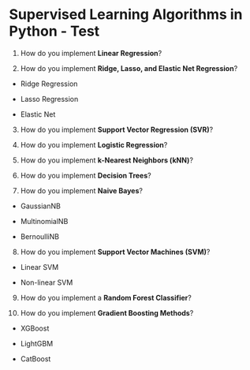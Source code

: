 # Supervised Learning Algorithms in Python - Test

1. How do you implement **Linear Regression**?



2. How do you implement **Ridge, Lasso, and Elastic Net Regression**?
  
- Ridge Regression  

- Lasso Regression  

- Elastic Net  

3. How do you implement **Support Vector Regression (SVR)**?

4. How do you implement **Logistic Regression**?

5. How do you implement **k-Nearest Neighbors (kNN)**?

6. How do you implement **Decision Trees**?

7. How do you implement **Naive Bayes**?
  
- GaussianNB  

- MultinomialNB  

- BernoulliNB  

8. How do you implement **Support Vector Machines (SVM)**?
  
- Linear SVM  

- Non-linear SVM  

9. How do you implement a **Random Forest Classifier**?

10. How do you implement **Gradient Boosting Methods**?
  
- XGBoost  

- LightGBM  

- CatBoost  
